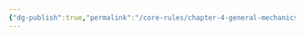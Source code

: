 ```yaml
---
{"dg-publish":true,"permalink":"/core-rules/chapter-4-general-mechanics/ability-check-combinations/will-will/"}
---
```


